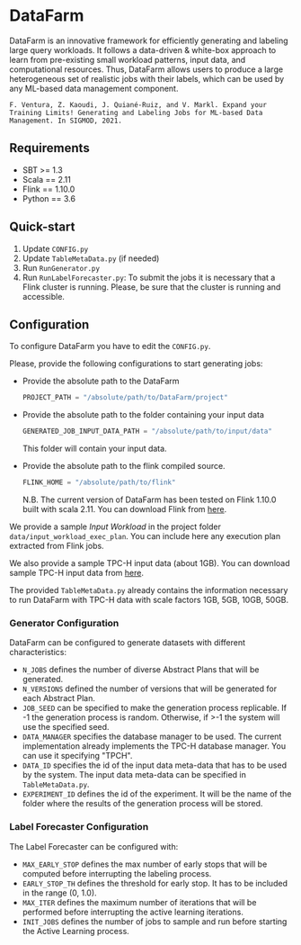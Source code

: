 # DataFarm

DataFarm is an innovative framework for efficiently generating and labeling large query workloads. 
It follows a data-driven & white-box approach to learn from pre-existing small workload patterns, input data, and computational resources. 
Thus, DataFarm allows users to produce a large heterogeneous set of realistic jobs with their labels, which can be used by any ML-based data management component.

```F. Ventura, Z. Kaoudi, J. Quiané-Ruiz, and V. Markl. Expand your Training Limits! Generating and Labeling Jobs for ML-based Data Management. In SIGMOD, 2021.```

## Requirements

- SBT >= 1.3 
- Scala == 2.11
- Flink == 1.10.0
- Python == 3.6

## Quick-start

1. Update `CONFIG.py`
2. Update `TableMetaData.py` (if needed)
3. Run `RunGenerator.py` 
4. Run `RunLabelForecaster.py`: To submit the jobs it is necessary that a Flink cluster is running. Please, be sure that the cluster is running and accessible.

## Configuration
To configure DataFarm you have to edit the `CONFIG.py`.

Please, provide the following configurations to start generating jobs:

- Provide the absolute path to the DataFarm
    ```Python
    PROJECT_PATH = "/absolute/path/to/DataFarm/project"
    ```

- Provide the absolute path to the folder containing your input data
    ```Python
    GENERATED_JOB_INPUT_DATA_PATH = "/absolute/path/to/input/data" 
    ```
    This folder will contain your input data.
    
- Provide the absolute path to the flink compiled source.
    ```Python
    FLINK_HOME = "/absolute/path/to/flink"
    ```
    N.B. The current version of DataFarm has been tested on Flink 1.10.0 built with scala 2.11. You can download Flink from [here](https://archive.apache.org/dist/flink/flink-1.10.0/flink-1.10.0-bin-scala_2.11.tgz).
    
We provide a sample _Input Workload_ in the project folder `data/input_workload_exec_plan`. 
You can include here any execution plan extracted from Flink jobs.

We also provide a sample TPC-H input data (about 1GB).
You can download sample TPC-H input data from [here](https://www.kaggle.com/fven7u/tpch-1gb).

The provided `TableMetaData.py` already contains the information necessary to run DataFarm with TPC-H data with scale factors 1GB, 5GB, 10GB, 50GB.

### Generator Configuration
DataFarm can be configured to generate datasets with different characteristics:

- `N_JOBS` defines the number of diverse Abstract Plans that will be generated.
- `N_VERSIONS` defined the number of versions that will be generated for each Abstract Plan.
- `JOB_SEED` can be specified to make the generation process replicable. If -1 the generation process is random. Otherwise, if >-1 the system will use the specified seed.
- `DATA_MANAGER` specifies the database manager to be used. The current implementation already implements the TPC-H database manager. You can use it specifying "TPCH".
- `DATA_ID` specifies the id of the input data meta-data that has to be used by the system. The input data meta-data can be specified in `TableMetaData.py`.
- `EXPERIMENT_ID` defines the id of the experiment. It will be the name of the folder where the results of the generation process will be stored.


### Label Forecaster Configuration
The Label Forecaster can be configured with:

- `MAX_EARLY_STOP` defines the max number of early stops that will be computed before interrupting the labeling process.
- `EARLY_STOP_TH` defines the threshold for early stop. It has to be included in the range (0, 1.0).
- `MAX_ITER` defines the maximum number of iterations that will be performed before interrupting the active learning iterations.
- `INIT_JOBS` defines the number of jobs to sample and run before starting the Active Learning process.